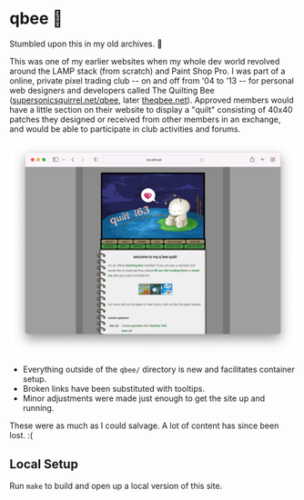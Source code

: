 # qbee 🐝

Stumbled upon this in my old archives. 🥹

This was one of my earlier websites when my whole dev world revolved around the LAMP stack (from scratch) and Paint Shop Pro. I was part of a online, private pixel trading club -- on and off from '04 to '13 -- for personal web designers and developers called The Quilting Bee ([supersonicsquirrel.net/qbee][qbee-1], later [theqbee.net][qbee-2]). Approved members would have a little section on their website to display a "quilt" consisting of 40x40 patches they designed or received from other members in an exchange, and would be able to participate in club activities and forums.

[![screenshot](docs/screenshot.png)][live]


- Everything outside of the `qbee/` directory is new and facilitates container setup.
- Broken links have been substituted with tooltips.
- Minor adjustments were made just enough to get the site up and running.

These were as much as I could salvage. A lot of content has since been lost. :(

## Local Setup

Run `make` to build and open up a local version of this site.


[qbee-1]: https://web.archive.org/web/20050421074957/http://www.supersonicsquirrel.net:80/qbee/
[qbee-2]: https://web.archive.org/web/20070225160054/http://theqbee.net/

[live]: https://qbee.tifa.io
